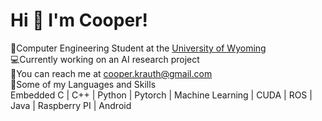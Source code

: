 # Hi 👋 I'm Cooper!   

🏫Computer Engineering Student at the <a href="http://www.uwyo.edu/">University of Wyoming</a>     
💻Currently working on an AI research project  
📧You can reach me at cooper.krauth@gmail.com     
🤖Some of my Languages and Skills  
       Embedded C | C++ | Python | Pytorch | Machine Learning | CUDA | ROS | Java | Raspberry PI | Android    


